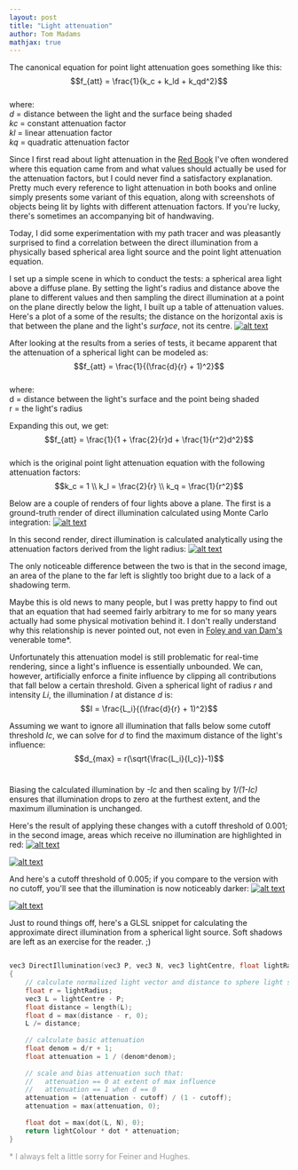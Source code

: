 ```yaml
---
layout: post
title: "Light attenuation"
author: Tom Madams
mathjax: true
---
```


The canonical equation for point light attenuation goes something like this:<br>
$$f_{att} = \frac{1}{k_c + k_ld + k_qd^2}$$<br>
where:<br>
_d_ = distance between the light and the surface being shaded<br>
_kc_ = constant attenuation factor<br>
_kl_ = linear attenuation factor<br>
_kq_ = quadratic attenuation factor<br>

Since I first read about light attenuation in the [Red Book](http://www.opengl.org/documentation/red_book/) I've often wondered where this equation came from and what values should actually be used for the attenuation factors, but I could never find a satisfactory explanation. Pretty much every reference to light attenuation in both books and online simply presents some variant of this equation, along with screenshots of objects being lit by lights with different attenuation factors. If you're lucky, there's sometimes an accompanying bit of handwaving.

Today, I did some experimentation with my path tracer and was pleasantly surprised to find a correlation between the direct illumination from a physically based spherical area light source and the point light attenuation equation.

I set up a simple scene in which to conduct the tests: a spherical area light above a diffuse plane. By setting the light's radius and distance above the plane to different values and then sampling the direct illumination at a point on the plane directly below the light, I built up a table of attenuation values. Here's a plot of a some of the results; the distance on the horizontal axis is that between the plane and the light's _surface_, not its centre.
[![alt text](/assets/imgs/2012/01/light_attenuation_curves_2.png)](/assets/imgs/2012/01/light_attenuation_curves_2.png)

After looking at the results from a series of tests, it became apparent that the attenuation of a spherical light can be modeled as:<br>
$$f_{att} = \frac{1}{(\frac{d}{r} + 1)^2}$$<br>
where:<br>
d = distance between the light's surface and the point being shaded<br>
r = the light's radius<br>

Expanding this out, we get:<br>
$$f_{att} = \frac{1}{1 + \frac{2}{r}d + \frac{1}{r^2}d^2}$$<br>
which is the original point light attenuation equation with the following attenuation factors:<br>
$$k_c = 1 \\
k_l = \frac{2}{r} \\
k_q = \frac{1}{r^2}$$

Below are a couple of renders of four lights above a plane. The first is a ground-truth render of direct illumination calculated using Monte Carlo integration:
[![alt text](/assets/imgs/2012/01/light_attenuation_montecarlo.png)](/assets/imgs/2012/01/light_attenuation_montecarlo.png)

In this second render, direct illumination is calculated analytically using the attenuation factors derived from the light radius:
[![alt text](/assets/imgs/2012/01/light_attenuation_analytical.png)](/assets/imgs/2012/01/light_attenuation_analytical.png)

The only noticeable difference between the two is that in the second image, an area of the plane to the far left is slightly too bright due to a lack of a shadowing term.

Maybe this is old news to many people, but I was pretty happy to find out that an equation that had seemed fairly arbitrary to me for so many years actually had some physical motivation behind it. I don't really understand why this relationship is never pointed out, not even in [Foley and van Dam's](http://www.amazon.com/Computer-Graphics-Principles-Practice-2nd/dp/0201848406) venerable tome*.

Unfortunately this attenuation model is still problematic for real-time rendering, since a light's influence is essentially unbounded. We can, however, artificially enforce a finite influence by clipping all contributions that fall below a certain threshold. Given a spherical light of radius _r_ and intensity _Li_, the illumination _I_ at distance _d_ is:<br>
$$I = \frac{L_i}{(\frac{d}{r} + 1)^2}$$

Assuming we want to ignore all illumination that falls below some cutoff threshold _Ic_, we can solve for _d_ to find the maximum distance of the light's influence:<br>
$$d_{max} = r(\sqrt{\frac{L_i}{I_c}}-1)$$<br>

Biasing the calculated illumination by _-Ic_ and then scaling by _1/(1-Ic)_ ensures that illumination drops to zero at the furthest extent, and the maximum illumination is unchanged.

Here's the result of applying these changes with a cutoff threshold of 0.001; in the second image, areas which receive no illumination are highlighted in red:
[![alt text](/assets/imgs/2012/01/light_attenuation_cutoff_0_1.png)](/assets/imgs/2012/01/light_attenuation_cutoff_0_1.png)

[![alt text](/assets/imgs/2012/01/light_attenuation_cutoff_0_1_range.png)](/assets/imgs/2012/01/light_attenuation_cutoff_0_1_range.png)

And here's a cutoff threshold of 0.005; if you compare to the version with no cutoff, you'll see that the illumination is now noticeably darker:
[![alt text](/assets/imgs/2012/01/light_attenuation_cutoff_0_5.png)](/assets/imgs/2012/01/light_attenuation_cutoff_0_5.png)

[![alt text](/assets/imgs/2012/01/light_attenuation_cutoff_0_5_range.png)](/assets/imgs/2012/01/light_attenuation_cutoff_0_5_range.png)

Just to round things off, here's a GLSL snippet for calculating the approximate direct illumination from a spherical light source. Soft shadows are left as an exercise for the reader.
;)
```cpp

vec3 DirectIllumination(vec3 P, vec3 N, vec3 lightCentre, float lightRadius, vec3 lightColour, float cutoff)
{
    // calculate normalized light vector and distance to sphere light surface
    float r = lightRadius;
    vec3 L = lightCentre - P;
    float distance = length(L);
    float d = max(distance - r, 0);
    L /= distance;
    
    // calculate basic attenuation
    float denom = d/r + 1;
    float attenuation = 1 / (denom*denom);
    
    // scale and bias attenuation such that:
    //   attenuation == 0 at extent of max influence
    //   attenuation == 1 when d == 0
    attenuation = (attenuation - cutoff) / (1 - cutoff);
    attenuation = max(attenuation, 0);
    
    float dot = max(dot(L, N), 0);
    return lightColour * dot * attenuation;
}
```

<span style="color:#999999;">* I always felt a little sorry for Feiner and Hughes.</span>
